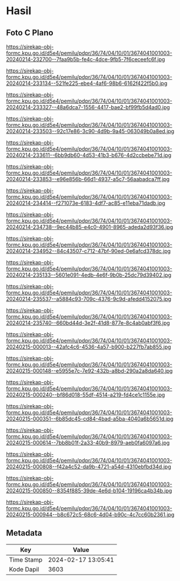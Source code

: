 # Hasil

## Foto C Plano

https://sirekap-obj-formc.kpu.go.id/d5e4/pemilu/pdpr/36/74/04/10/01/3674041001003-20240214-232700--7faa9b5b-fe4c-4dce-9fb5-7f6ceceefc6f.jpg

https://sirekap-obj-formc.kpu.go.id/d5e4/pemilu/pdpr/36/74/04/10/01/3674041001003-20240214-233134--521fe225-ebe4-4af6-98b6-6162f422f5b0.jpg

https://sirekap-obj-formc.kpu.go.id/d5e4/pemilu/pdpr/36/74/04/10/01/3674041001003-20240214-233327--48a6dca7-1556-4417-bae2-bf99fb5d4ad0.jpg

https://sirekap-obj-formc.kpu.go.id/d5e4/pemilu/pdpr/36/74/04/10/01/3674041001003-20240214-233503--92c17e86-3c90-4d9b-9a45-063049b0a8ed.jpg

https://sirekap-obj-formc.kpu.go.id/d5e4/pemilu/pdpr/36/74/04/10/01/3674041001003-20240214-233611--6bb9db60-4d53-41b3-b676-4d2ccbebe71d.jpg

https://sirekap-obj-formc.kpu.go.id/d5e4/pemilu/pdpr/36/74/04/10/01/3674041001003-20240214-233853--e96e856b-66d1-4937-a5c7-56aabadca7ff.jpg

https://sirekap-obj-formc.kpu.go.id/d5e4/pemilu/pdpr/36/74/04/10/01/3674041001003-20240214-234414--f271073e-6183-4df7-ac85-e11eba71dadb.jpg

https://sirekap-obj-formc.kpu.go.id/d5e4/pemilu/pdpr/36/74/04/10/01/3674041001003-20240214-234738--9ec44b85-e4c0-4901-8965-adeda2d93f36.jpg

https://sirekap-obj-formc.kpu.go.id/d5e4/pemilu/pdpr/36/74/04/10/01/3674041001003-20240214-234952--84c43507-c712-47bf-90ed-0e6afcd378dc.jpg

https://sirekap-obj-formc.kpu.go.id/d5e4/pemilu/pdpr/36/74/04/10/01/3674041001003-20240214-235133--5601e091-4edb-4e6f-9b0b-25dc79d39402.jpg

https://sirekap-obj-formc.kpu.go.id/d5e4/pemilu/pdpr/36/74/04/10/01/3674041001003-20240214-235537--a5884c93-709c-4376-9c9d-afedd4152075.jpg

https://sirekap-obj-formc.kpu.go.id/d5e4/pemilu/pdpr/36/74/04/10/01/3674041001003-20240214-235740--660bd44d-3e2f-41d8-877e-8c4ab0abf3f6.jpg

https://sirekap-obj-formc.kpu.go.id/d5e4/pemilu/pdpr/36/74/04/10/01/3674041001003-20240215-000013--42afc4c6-4536-4a57-b900-b227fb7ab855.jpg

https://sirekap-obj-formc.kpu.go.id/d5e4/pemilu/pdpr/36/74/04/10/01/3674041001003-20240215-000148--e5955e7c-7e92-432b-a8bd-290a2a8da640.jpg

https://sirekap-obj-formc.kpu.go.id/d5e4/pemilu/pdpr/36/74/04/10/01/3674041001003-20240215-000240--bf86d018-55df-4514-a219-fd4ce1c1155e.jpg

https://sirekap-obj-formc.kpu.go.id/d5e4/pemilu/pdpr/36/74/04/10/01/3674041001003-20240215-000351--6b85dc45-cd84-4bad-a5ba-4040a6b5651d.jpg

https://sirekap-obj-formc.kpu.go.id/d5e4/pemilu/pdpr/36/74/04/10/01/3674041001003-20240215-000614--7bb8b01f-2a33-40b9-8979-aeb0fa6097a6.jpg

https://sirekap-obj-formc.kpu.go.id/d5e4/pemilu/pdpr/36/74/04/10/01/3674041001003-20240215-000808--f42a4c52-da9b-4721-a54d-4310ebfbd34d.jpg

https://sirekap-obj-formc.kpu.go.id/d5e4/pemilu/pdpr/36/74/04/10/01/3674041001003-20240215-000850--8354f885-39de-4e6d-b104-19196ca4b34b.jpg

https://sirekap-obj-formc.kpu.go.id/d5e4/pemilu/pdpr/36/74/04/10/01/3674041001003-20240215-000944--b8c672c5-68c6-4d04-b90c-4c7cc60b2361.jpg


## Metadata

| Key        | Value               |
| ---------- | ------------------- |
| Time Stamp | 2024-02-17 13:05:41 |
| Kode Dapil | 3603                |



